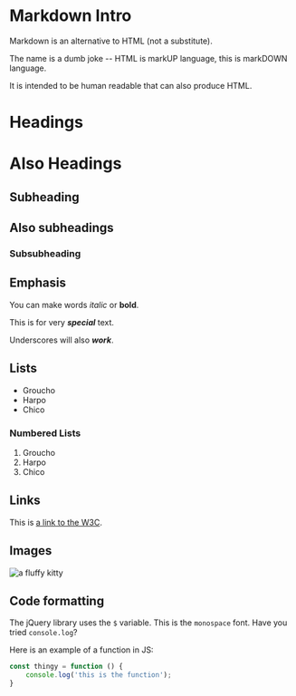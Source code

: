 # Markdown Intro

Markdown is an alternative to HTML (not a substitute).

The name is a dumb joke -- HTML is markUP language, this is markDOWN language.

It is intended to be human readable that can also produce HTML.

# Headings

Also Headings
=============

## Subheading

Also subheadings
----------------

### Subsubheading

## Emphasis

You can make words *italic* or **bold**.

This is for very ***special*** text.

Underscores will also ___work___.

## Lists

* Groucho
* Harpo
* Chico

### Numbered Lists

1. Groucho
1. Harpo
1. Chico

## Links

This is [a link to the W3C](http://www.w3c.org/).

## Images
![a fluffy kitty](https://www.placekitten.com/50/60)

## Code formatting

The jQuery library uses the `$` variable. This is the `monospace` font. Have you tried `console.log`?

Here is an example of a function in JS:

```javascript
const thingy = function () {
    console.log('this is the function');
}
```
